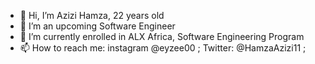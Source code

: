 - 👋 Hi, I’m Azizi Hamza, 22 years old
- 👀 I’m an upcoming Software Engineer
- 🌱 I’m currently enrolled in ALX Africa, Software Engineering Program
- 📫 How to reach me: instagram @eyzee00 ; Twitter: @HamzaAzizi11 ;

<!---
eyzee00/eyzee00 is a ✨ special ✨ repository because its `README.md` (this file) appears on your GitHub profile.
You can click the Preview link to take a look at your changes.
--->
